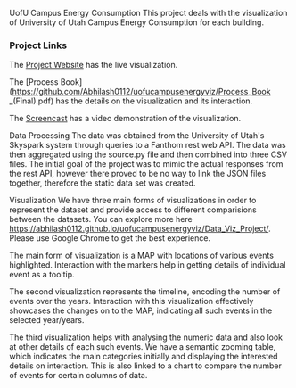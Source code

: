 UofU Campus Energy Consumption
This project deals with the visualization of University of Utah Campus Energy Consumption for each building.

### Project Links
The [Project Website](https://abhilash0112.github.io/uofucampusenergyviz/Data_Viz_Project/) has the live visualization.

The [Process Book](https://github.com/Abhilash0112/uofucampusenergyviz/Process_Book _(Final).pdf)  has the details on the visualization and its interaction.

The [Screencast](https://youtu.be/_-6WcOU1UMQ) has a video demonstration of the visualization.

Data Processing
The data was obtained from the University of Utah's Skyspark system through queries to a Fanthom rest web API. The data was then aggregated using the source.py file and then combined into three CSV files. The initial goal of the project was to mimic the actual responses from the rest API, however there proved to be no way to link the JSON files together, therefore the static data set was created.

Visualization
We have three main forms of visualizations in order to represent the dataset and provide access to different comparisions between the datasets. You can explore more here https://abhilash0112.github.io/uofucampusenergyviz/Data_Viz_Project/. Please use Google Chrome to get the best experience.

The main form of visualization is a MAP with locations of various events highlighted. Interaction with the markers help in getting details of individual event as a tooltip.

The second visualization represents the timeline, encoding the number of events over the years. Interaction with this visualization effectively showcases the changes on to the MAP, indicating all such events in the selected year/years.

The third visualization helps with analysing the numeric data and also look at other details of each such events. We have a semantic zooming table, which indicates the main categories initially and displaying the interested details on interaction. This is also linked to a chart to compare the number of events for certain columns of data.
